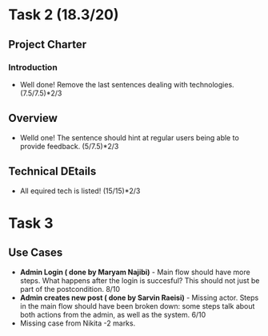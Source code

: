 # Task 2 (18.3/20)

## Project Charter

### Introduction
- Well done! Remove the last sentences dealing with technologies. (7.5/7.5)*2/3

## Overview
- Welld one! The sentence should hint at regular users being able to provide feedback. (5/7.5)*2/3

## Technical DEtails
- All equired tech is listed! (15/15)*2/3

# Task 3

## Use Cases
- **Admin Login ( done by Maryam Najibi)** - Main flow should have more steps. What happens after the login is succesful? This should not just be part of the postcondition. 8/10
- **Admin creates new post ( done by Sarvin Raeisi)** - Missing actor. Steps in the main flow should have been broken down: some steps talk about both actions from the admin, as well as the system. 6/10
- Missing case from Nikita -2 marks.
